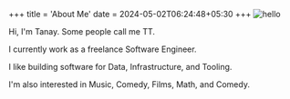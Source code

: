 +++
title = 'About Me'
date = 2024-05-02T06:24:48+05:30
+++
![hello](/dp.png)


Hi, I'm Tanay. Some people call me TT.   

I currently work as a freelance Software Engineer.

I like building software for Data, Infrastructure, and Tooling. 

I'm also interested in Music, Comedy, Films, Math, and Comedy. 